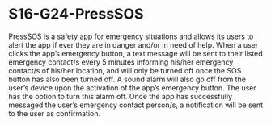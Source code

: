 # S16-G24-PressSOS
PressSOS is a safety app for emergency situations and allows its users to alert the app if ever they are in danger and/or in need of help. When a user clicks the app’s emergency button, a text message will be sent to their listed emergency contact/s every 5 minutes informing his/her emergency contact/s of his/her location, and will only be turned off once the SOS button has also been turned off. A sound alarm will also go off from the user’s device upon the activation of the app’s emergency button. The user has the option to turn this alarm off. Once the app has successfully messaged the user’s emergency contact person/s, a notification will be sent to the user as confirmation.
